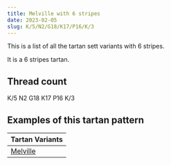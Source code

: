 ```yaml
---
title: Melville with 6 stripes
date: 2023-02-05
slug: K/5/N2/G18/K17/P16/K/3
---
```

This is a list of all the tartan sett variants with 6 stripes.

It is a 6 stripes tartan.


## Thread count
K/5 N2 G18 K17 P16 K/3

## Examples of this tartan pattern

| Tartan Variants |
|---------------|
| [Melville](/variants/k/5/n2/g18/k17/p16/k/3-g004c00-k000000-nd0d0d0-p5a3094)||
